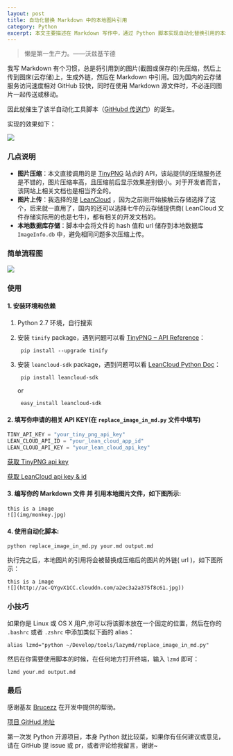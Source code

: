 ```yaml
---
layout: post
title: 自动化替换 Markdown 中的本地图片引用
category: Python
excerpt: 本文主要描述在 Markdown 写作中，通过 Python 脚本实现自动化替换引用的本地图片为图床中的外链，且对原图进行压缩(压缩前后图片显示效果差别很小)。并建立本地的图片外链数据库，优先根据文件 hash 值查询数据库中是否已存在外链。
---
```


>懒是第一生产力。——沃兹基苄德

我写 Markdown 有个习惯，总是将引用到的图片(截图或保存的)先压缩，然后上传到图床(云存储)上，生成外链，然后在 Markdown 中引用。因为国内的云存储服务访问速度相对 GitHub 较快，同时在使用 Markdown 源文件时，不必连同图片一起传送或移动。

因此就催生了该半自动化工具脚本（[GitHubd 传送门](https://github.com/laobie/WriteMarkdownLazily)）的诞生。

实现的效果如下：

![](http://ac-QYgvX1CC.clouddn.com/04d2ff5eadd5717d.jpg)

### 几点说明
- **图片压缩**：本文直接调用的是 [TinyPNG](https://tinypng.com/) 站点的 API，该站提供的压缩服务还是不错的，图片压缩率高，且压缩前后显示效果差别很小。对于开发者而言，该网站上相关文档也是相当齐全的。
- **图片上传**：我选择的是 [LeanCloud](https://leancloud.cn/) ，因为之前刚开始接触云存储选择了这个，后来就一直用了，国内的还可以选择七牛的云存储提供商( LeanCloud 文件存储实际用的也是七牛)，都有相关的开发文档的。
- **本地数据库存储**：脚本中会将文件的 hash 值和 url 储存到本地数据库 `ImageInfo.db` 中，避免相同问题多次压缩上传。

### 简单流程图
![](http://ac-qygvx1cc.clouddn.com/ffae3bc2fa108243.svg)

### 使用

#### 1. 安装环境和依赖
1. Python 2.7 环境，自行搜索
2. 安装 `tinify` package，遇到问题可以看 [TinyPNG – API Reference](https://tinypng.com/developers/reference/python)：
	
	    pip install --upgrade tinify
		
		
3. 安装 `leancloud-sdk` package，遇到问题可以看 [LeanCloud Python Doc](https://leancloud.cn/docs/python_guide.html)：
	
		pip install leancloud-sdk

	or
	
		easy_install leancloud-sdk
		
#### 2. 填写你申请的相关 API KEY(在 `replace_image_in_md.py` 文件中填写)
	
~~~python
TINY_API_KEY = "your_tiny_png_api_key"
LEAN_CLOUD_API_ID = "your_lean_cloud_app_id"
LEAN_CLOUD_API_KEY = "your_lean_cloud_api_key"
~~~
[获取 TinyPNG api key](https://tinypng.com/developers)
	
[获取 LeanCloud api key & id](https://leancloud.cn/)

#### 3. 编写你的 Markdown 文件 并 引用本地图片文件，如下图所示:
	
	this is a image 
	![](img/monkey.jpg)

#### 4. 使用自动化脚本:
	
	python replace_image_in_md.py your.md output.md
		
执行完之后，本地图片的引用将会被替换成压缩后的图片的外链( url )，如下图所示：
	
	this is a image 
	![](http://ac-QYgvX1CC.clouddn.com/a2ec3a2a375f8c61.jpg))

### 小技巧
如果你是 Linux 或 OS X 用户,你可以将该脚本放在一个固定的位置，然后在你的 `.bashrc` 或者 `.zshrc` 中添加类似下面的 alias：

	alias lzmd="python ~/Develop/tools/lazymd/replace_image_in_md.py"
	
然后在你需要使用脚本的时候，在任何地方打开终端，输入 `lzmd` 即可：

	lzmd your.md output.md

### 最后
感谢基友 [Brucezz](https://github.com/brucezz) 在开发中提供的帮助。

[项目 GitHud 地址](https://github.com/laobie/WriteMarkdownLazily)

第一次发 Python 开源项目，本身 Python 就比较菜，如果你有任何建议或意见，请在 GitHub 提 issue 或 pr，或者评论给我留言，谢谢~
